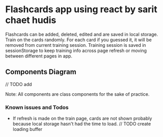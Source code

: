 # Flashcards app using react by sarit chaet hudis

Flashcards can be added, deleted, edited and are saved in local storage.
Train on the cards randomly. For each card if you guessed it, it will be removed from current training session.
Training session is saved in sessionStorage to keep training info across page refresh or moving between different pages in app.

## Components Diagram

// TODO add

Note: All components are class components for the sake of practice.

### Known issues and Todos

- If refresh is made on the train page, cards are not shown probably because local storage hasn't had the time to load.
  // TODO create loading buffer
